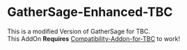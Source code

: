 # GatherSage-Enhanced-TBC
This is a modified Version of GatherSage for TBC.  
This AddOn **Requires** [Compatibility-Addon-for-TBC](https://github.com/fuba82/Compatibility-Addon-for-TBC) to work!  
